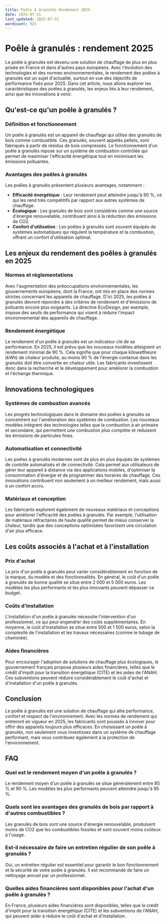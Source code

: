 ```yaml
---
title: Poêle À Granulés Rendement 2025
date: 2025-07-31
last_updated: 2025-07-31
wordcount: 921
---
```


# Poêle à granulés : rendement 2025

Le poêle à granulés est devenu une solution de chauffage de plus en plus prisée en France et dans d'autres pays européens. Avec l'évolution des technologies et des normes environnementales, le rendement des poêles à granulés est un sujet d'actualité, surtout en vue des objectifs de performance fixés pour 2025. Dans cet article, nous allons explorer les caractéristiques des poêles à granulés, les enjeux liés à leur rendement, ainsi que les innovations à venir.

## Qu'est-ce qu'un poêle à granulés ?

### Définition et fonctionnement

Un poêle à granulés est un appareil de chauffage qui utilise des granulés de bois comme combustible. Ces granulés, souvent appelés pellets, sont fabriqués à partir de résidus de bois compressés. Le fonctionnement d'un poêle à granulés repose sur un système de combustion contrôlée qui permet de maximiser l'efficacité énergétique tout en minimisant les émissions polluantes.

### Avantages des poêles à granulés

Les poêles à granulés présentent plusieurs avantages, notamment :

- **Efficacité énergétique** : Leur rendement peut atteindre jusqu'à 90 %, ce qui les rend très compétitifs par rapport aux autres systèmes de chauffage.
- **Écologique** : Les granulés de bois sont considérés comme une source d'énergie renouvelable, contribuant ainsi à la réduction des émissions de CO2.
- **Confort d'utilisation** : Les poêles à granulés sont souvent équipés de systèmes automatiques qui régulent la température et la combustion, offrant un confort d'utilisation optimal.

## Les enjeux du rendement des poêles à granulés en 2025

### Normes et réglementations

Avec l'augmentation des préoccupations environnementales, les gouvernements européens, dont la France, ont mis en place des normes strictes concernant les appareils de chauffage. D'ici 2025, les poêles à granulés devront répondre à des critères de rendement et d'émissions de polluants encore plus exigeants. La directive EcoDesign, par exemple, impose des seuils de performance qui visent à réduire l'impact environnemental des appareils de chauffage.

### Rendement énergétique

Le rendement d'un poêle à granulés est un indicateur clé de sa performance. En 2025, il est prévu que les nouveaux modèles atteignent un rendement minimal de 90 %. Cela signifie que pour chaque kilowattheure (kWh) de chaleur produite, au moins 90 % de l'énergie contenue dans les granulés doit être convertie en chaleur utile. Les fabricants investissent donc dans la recherche et le développement pour améliorer la combustion et l'échange thermique.

## Innovations technologiques

### Systèmes de combustion avancés

Les progrès technologiques dans le domaine des poêles à granulés se concentrent sur l'amélioration des systèmes de combustion. Les nouveaux modèles intègrent des technologies telles que la combustion à air primaire et secondaire, qui permettent une combustion plus complète et réduisent les émissions de particules fines.

### Automatisation et connectivité

Les poêles à granulés modernes sont de plus en plus équipés de systèmes de contrôle automatisés et de connectivité. Cela permet aux utilisateurs de gérer leur appareil à distance via des applications mobiles, d'optimiser la consommation d'énergie et de programmer des horaires de chauffage. Ces innovations contribuent non seulement à un meilleur rendement, mais aussi à un confort accru.

### Matériaux et conception

Les fabricants explorent également de nouveaux matériaux et conceptions pour améliorer l'efficacité des poêles à granulés. Par exemple, l'utilisation de matériaux réfractaires de haute qualité permet de mieux conserver la chaleur, tandis que des conceptions optimisées favorisent une circulation d'air plus efficace.

## Les coûts associés à l'achat et à l'installation

### Prix d'achat

Le prix d'un poêle à granulés peut varier considérablement en fonction de la marque, du modèle et des fonctionnalités. En général, le coût d'un poêle à granulés de bonne qualité se situe entre 2 000 et 5 000 euros. Les modèles les plus performants et les plus innovants peuvent dépasser ce budget.

### Coûts d'installation

L'installation d'un poêle à granulés nécessite l'intervention d'un professionnel, ce qui peut engendrer des coûts supplémentaires. En moyenne, le coût d'installation se situe entre 500 et 1 500 euros, selon la complexité de l'installation et les travaux nécessaires (comme le tubage de cheminée).

### Aides financières

Pour encourager l'adoption de solutions de chauffage plus écologiques, le gouvernement français propose plusieurs aides financières, telles que le crédit d'impôt pour la transition énergétique (CITE) et les aides de l'ANAH. Ces subventions peuvent réduire considérablement le coût d'achat et d'installation d'un poêle à granulés.

## Conclusion

Le poêle à granulés est une solution de chauffage qui allie performance, confort et respect de l'environnement. Avec les normes de rendement qui entreront en vigueur en 2025, les fabricants sont poussés à innover pour offrir des appareils toujours plus efficaces. En choisissant un poêle à granulés, non seulement vous investissez dans un système de chauffage performant, mais vous contribuez également à la protection de l'environnement.

## FAQ

### Quel est le rendement moyen d'un poêle à granulés ?

Le rendement moyen d'un poêle à granulés se situe généralement entre 85 % et 90 %. Les modèles les plus performants peuvent atteindre jusqu'à 95 %.

### Quels sont les avantages des granulés de bois par rapport à d'autres combustibles ?

Les granulés de bois sont une source d'énergie renouvelable, produisent moins de CO2 que les combustibles fossiles et sont souvent moins coûteux à l'usage.

### Est-il nécessaire de faire un entretien régulier de son poêle à granulés ?

Oui, un entretien régulier est essentiel pour garantir le bon fonctionnement et la sécurité de votre poêle à granulés. Il est recommandé de faire un nettoyage annuel par un professionnel.

### Quelles aides financières sont disponibles pour l'achat d'un poêle à granulés ?

En France, plusieurs aides financières sont disponibles, telles que le crédit d'impôt pour la transition énergétique (CITE) et les subventions de l'ANAH, qui peuvent aider à réduire le coût d'achat et d'installation.